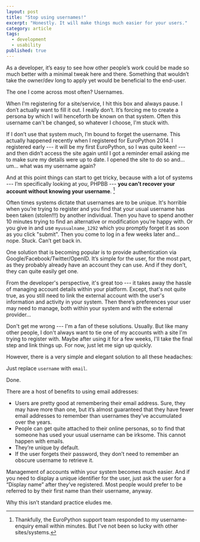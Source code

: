 ```yaml
---
layout: post
title: "Stop using usernames!"
excerpt: "Honestly. It will make things much easier for your users."
category: article
tags:
  - development
  - usability
published: true
---
```

As a developer, it’s easy to see how other people’s work could be made so much better with a minimal tweak here and there. Something that wouldn’t take the owner/dev long to apply yet would be beneficial to the end-user.

The one I come across most often? Usernames.

When I’m registering for a site/service, I hit this box and always pause. I don’t actually want to fill it out. I really don’t. It’s forcing me to create a persona by which I will henceforth be known on that system. Often this username can't be changed, so whatever I choose, I'm stuck with.

If I don’t use that system much, I’m bound to forget the username. This actually happened recently when I registered for EuroPython 2014. I registered early --- it will be my first EuroPython, so I was quite keen! --- and then didn’t access the site again until I got a reminder email asking me to make sure my details were up to date. I opened the site to do so and... um... what was my username again?

And at this point things can start to get tricky, because with a lot of systems --- I’m specifically looking at *you*, PHPBB --- **you can’t recover your account without knowing your username**. [^1]

Often times systems dictate that usernames are to be unique. It's horrible when you’re trying to register and you find that your usual username has been taken (stolen!!!) by another individual. Then you have to spend another 10 minutes trying to find an alternative or modification you’re happy with. Or you give in and use `myusualname_1292` which you promptly forget it as soon as you click "submit". Then you come to log in a few weeks later and… nope. Stuck. Can’t get back in.

One solution that is becoming popular is to provide authentication via Google/Facebook/Twitter/OpenID. It’s simple for the user, for the most part, as they probably already have an account they can use. And if they don’t, they can quite easily get one.

From the developer's perspective, it's great too --- it takes away the hassle of managing account details within your platform. Except, that's not quite true, as you still need to link the external account with the user's information and activity in your system. Then there’s preferences your user may need to manage, both within your system and with the external provider...

Don't get me wrong --- I'm a fan of these solutions. Usually. But like many other people, I don't always want to tie one of my accounts with a site I'm trying to register with. Maybe after using it for a few weeks, I'll take the final step and link things up. For now, just let me sign up quickly.

However, there is a very simple and elegant solution to all these headaches:

Just replace `username` with `email`.

Done.

There are a host of benefits to using email addresses:

- Users are pretty good at remembering their email address. Sure, they may have more than one, but it’s almost guaranteed that they have fewer email addresses to remember than usernames they’ve accumulated over the years.
- People can get quite attached to their online personas, so to find that someone has used your usual username can be irksome. This cannot happen with emails.
- They’re unique by default.
- If the user forgets their password, they don’t need to remember an obscure username to retrieve it.

Management of accounts within your system becomes much easier. And if you need to display a unique identifier for the user, just ask the user for a “Display name” after they’ve registered. Most people would prefer to be referred to by their first name than their username, anyway.

Why this isn’t standard practice eludes me.

[^1]: Thankfully, the EuroPython support team responded to my username-enquiry email within minutes. But I've not been so lucky with other sites/systems.
